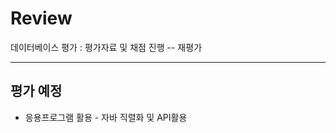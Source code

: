# Review

데이터베이스 평가 : 평가자료 및 채점 진행 -- 재평가


-----------------------------------------------------

## 평가 예정
- 응용프로그램 활용 - 자바 직렬화 및 API활용
